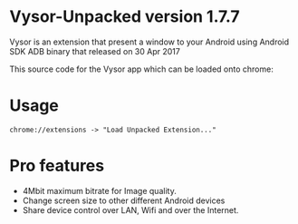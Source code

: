 # Vysor-Unpacked version 1.7.7 

Vysor is an extension that present a window to your Android using Android SDK ADB binary that released on 30 Apr 2017

This source code for the Vysor app which can be loaded onto chrome: 

# Usage
`chrome://extensions -> "Load Unpacked Extension..."`

# Pro features

 - 4Mbit maximum bitrate for Image quality.
 - Change screen size to other different Android devices
 - Share device control over LAN, Wifi and over the Internet.
 
